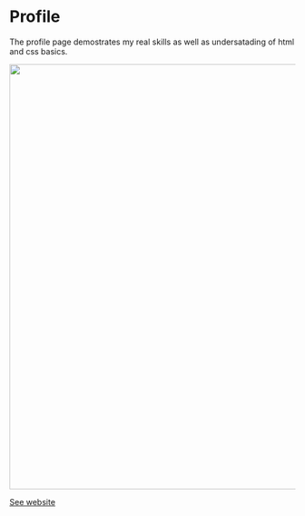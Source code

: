 # Profile
The profile page demostrates my real skills as well as undersatading of html and css basics.

<p align="center">
  <img src="https://github.com/ihorshvh/Profile/blob/main/index.png" width="950" height="750"/>
</p>

<a href="https://ihorshvh.github.io/Profile/">See website</a>
